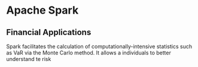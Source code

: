 Apache Spark
=========
Financial Applications
----------
Spark facilitates the calculation of computationally-intensive statistics such as VaR via the Monte Carlo method.
It allows a individuals to better understand te risk
